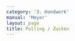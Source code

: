 ```yaml
---
category: '3. Handwork'
manual: 'Meyer'
layout: page
title: Pulling / Zucken
---
```


<link rel="import" href="/bower_components/polymer/polymer.html">
<link rel="import" href="shared-styles.html">

<dom-module id="{{ page.url | split:'/' | last | remove: '.html' }}-element">
  <template>
    <style include="shared-styles">
      :host {
        display: block;

        padding: 10px;
      }
    </style>

    <div class="card">

      <h1>{{ page.title }}</h1>


      <p>Transcription:</p>
      <blockquote><p>The word winding in proper German is Wenden [turning]. This work shall be done thus: when you havebound from your right against their left on your opponent's sword, then remain fast in the bind, and turn the foible of your blade in their head and back out, yet such that during this you always remain firm on their sword with the bind. It can be seen in this example:</p>

      <blockquote><p>If someone cuts at you from <a href="vom-tag">Vom-Tag</a>, then bind from your right with a <a href="zwerchhau">Zwerchhau</a> on their sword and as soon as it clashes, then push your pommel through under your right arm and thus turn the short edge in a flick inward at their head; and in all this remain hard on their sword with the slice. If they see the flick and parry, or if you can feel that they are going to fall down from the sword at your opening from above, then jerk the pommel back out from under your arm upward to your left and strike back with a short edge <a href="zwerchhau">Zwerchhau</a> at their left ear.</p></blockquote>
      </blockquote>

    </div>
  </template>

  <script>
    Polymer({
      is: '{{ page.url | split:'/' | last | remove: '.html' }}-element',
    });
  </script>
</dom-module>